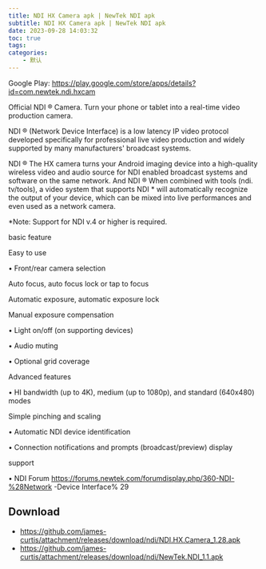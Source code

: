 ```yaml
---
title: NDI HX Camera apk | NewTek NDI apk
subtitle: NDI HX Camera apk | NewTek NDI apk
date: 2023-09-28 14:03:32
toc: true
tags: 
categories: 
    - 默认
---
```


Google Play: https://play.google.com/store/apps/details?id=com.newtek.ndi.hxcam

Official NDI ® Camera. Turn your phone or tablet into a real-time video production camera.

NDI ® (Network Device Interface) is a low latency IP video protocol developed specifically for professional live video production and widely supported by many manufacturers' broadcast systems.

NDI ® The HX camera turns your Android imaging device into a high-quality wireless video and audio source for NDI enabled broadcast systems and software on the same network. And NDI ® When combined with tools (ndi. tv/tools), a video system that supports NDI * will automatically recognize the output of your device, which can be mixed into live performances and even used as a network camera.

*Note: Support for NDI v.4 or higher is required.

basic feature 

Easy to use

• Front/rear camera selection

Auto focus, auto focus lock or tap to focus

Automatic exposure, automatic exposure lock

Manual exposure compensation

• Light on/off (on supporting devices)

• Audio muting

• Optional grid coverage

Advanced features

• HI bandwidth (up to 4K), medium (up to 1080p), and standard (640x480) modes

Simple pinching and scaling

• Automatic NDI device identification

• Connection notifications and prompts (broadcast/preview) display

support

• NDI Forum https://forums.newtek.com/forumdisplay.php/360-NDI-%28Network -Device Interface% 29

## Download

- https://github.com/james-curtis/attachment/releases/download/ndi/NDI.HX.Camera_1.28.apk
- https://github.com/james-curtis/attachment/releases/download/ndi/NewTek.NDI_1.1.apk